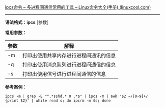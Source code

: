 [ipcs命令 – 多进程间通信常用的工具 – Linux命令大全(手册) (linuxcool.com)](https://www.linuxcool.com/ipcs)

---

**语法格式：ipcs** [参数]

**常用参数：**

| 参数 | 解释                                     |
| ------ | ------------------------------------------ |
| -m   | 打印出使用共享内存进行进程间通讯的信息   |
| -q<br /> | 打印出使用消息队列进行进程间通信的信息<br /> |
| -s   | 打印出使用信号进行进程间通信的信息<br />     |

**参考案例：**

```shell
ipcs -m | grep -E "^.*sshd.* 0 .*$" | ipcs -m | awk '$2 ~/[0-9]+/ {print $2}' | while read s; do ipcrm -m $s; done
```

